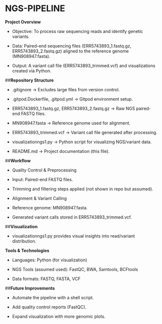 # NGS-PIPELINE

**Project Overview**

- Objective: To process raw sequencing reads and identify genetic variants.

- Data: Paired-end sequencing files (ERR5743893_1.fastq.gz, ERR5743893_2.fastq.gz) aligned to the reference genome (MN908947.fasta).

- Output: A variant call file (ERR5743893_trimmed.vcf) and visualizations created via Python.

##**Repository Structure**

- .gitignore → Excludes large files from version control.

- .gitpod.Dockerfile, .gitpod.yml → Gitpod environment setup.

- ERR5743893_1.fastq.gz, ERR5743893_2.fastq.gz → Raw NGS paired-end FASTQ files.

- MN908947.fasta → Reference genome used for alignment.

- ERR5743893_trimmed.vcf → Variant call file generated after processing.

- visualizationngs1.py → Python script for visualizing NGS/variant data.

- README.md → Project documentation (this file).

##**Workflow**

- Quality Control & Preprocessing

- Input: Paired-end FASTQ files.

- Trimming and filtering steps applied (not shown in repo but assumed).

- Alignment & Variant Calling

- Reference genome: MN908947.fasta.

- Generated variant calls stored in ERR5743893_trimmed.vcf.

##**Visualization**

- visualizationngs1.py provides visual insights into read/variant distribution.

**Tools & Technologies**

- Languages: Python (for visualization)

- NGS Tools (assumed used): FastQC, BWA, Samtools, BCFtools

- Data formats: FASTQ, FASTA, VCF

##**Future Improvements**

- Automate the pipeline with a shell script.

- Add quality control reports (FastQC).

- Expand visualization with more genomic plots.
